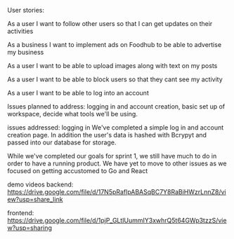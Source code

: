 User stories:


As a user I want to follow other users so that I can get updates on their activities

As a business I want to implement ads on Foodhub to be able to advertise my business

As a user I want to be able to upload images along with text on my posts

As a user I want to be able to block users so that they cant see my activity 

As a user I want to be able to log into an account


Issues planned to address: logging in and account creation, basic set up of workspace, decide what tools we'll be using.


issues addressed: logging in
We've completed a simple log in and account creation page.  In addition the user's data is hashed with Bcrypyt and passed into our database for storage.  


While we've completed our goals for sprint 1, we still have much to do in order to have a running product.  We have yet to move to other issues as we focused on getting accustomed to Go and React 

demo videos
backend: https://drive.google.com/file/d/17N5pRaflpABASqBC7Y8RaBiHWzrLnnZ8/view?usp=share_link

frontend: https://drive.google.com/file/d/1pjP_GLtIUummIY3xwhrQ5t64GWp3tzzS/view?usp=sharing
